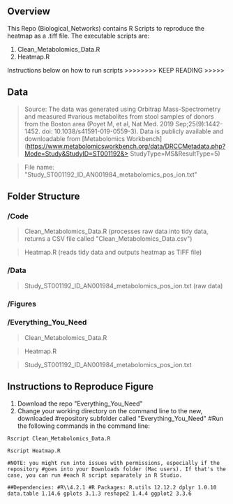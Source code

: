 ## Overview
This Repo (Biological_Networks) contains R Scripts to
reproduce the heatmap as a .tiff file. The executable scripts are:

1) Clean_Metabolomics_Data.R 
2) Heatmap.R

Instructions below on how to run scripts \>\>\>\>\>\>\>\> KEEP READING
\>\>\>\>\>

## Data
> Source: The data was generated using Orbitrap Mass-Spectrometry
and measured #various metabolites from stool samples of donors from the Boston area (Poyet M, et al, Nat Med. 2019 Sep;25(9):1442-1452. doi:
10.1038/s41591-019-0559-3). Data is publicly available and downloadable
from [Metabolomics Workbench](https://www.metabolomicsworkbench.org/data/DRCCMetadata.php?Mode=Study&StudyID=ST001192&>
StudyType=MS&ResultType=5)

>File name: "Study_ST001192_ID_AN001984_metabolomics_pos_ion.txt"

## Folder Structure 
### /Code 
>Clean_Metabolomics_Data.R (processes raw data
into tidy data, returns a CSV file called "Clean_Metabolomics_Data.csv")

> Heatmap.R (reads tidy data and outputs
heatmap as TIFF file) 

### /Data

> Study_ST001192_ID_AN001984_metabolomics_pos_ion.txt (raw data)

### /Figures

### /Everything_You_Need 
>Clean_Metabolomics_Data.R 

> Heatmap.R

> Study_ST001192_ID_AN001984_metabolomics_pos_ion.txt

## Instructions to Reproduce Figure 
1) Download the repo
"Everything_You_Need" 
2) Change your working directory on the command
line to the new, downloaded #repository subfolder called
"Everything_You_Need" #Run the following commands in the command line:

```
Rscript Clean_Metabolomics_Data.R 
```
```
Rscript Heatmap.R
```
```
#NOTE: you might run into issues with permissions, especially if the
repository #goes into your Downloads folder (Mac users). If that's the
case, you can run #each R script separately in R Studio.

##Dependencies: #R\\4.2.1 #R Packages: R.utils 12.12.2 dplyr 1.0.10
data.table 1.14.6 gplots 3.1.3 reshape2 1.4.4 ggplot2 3.3.6
```
